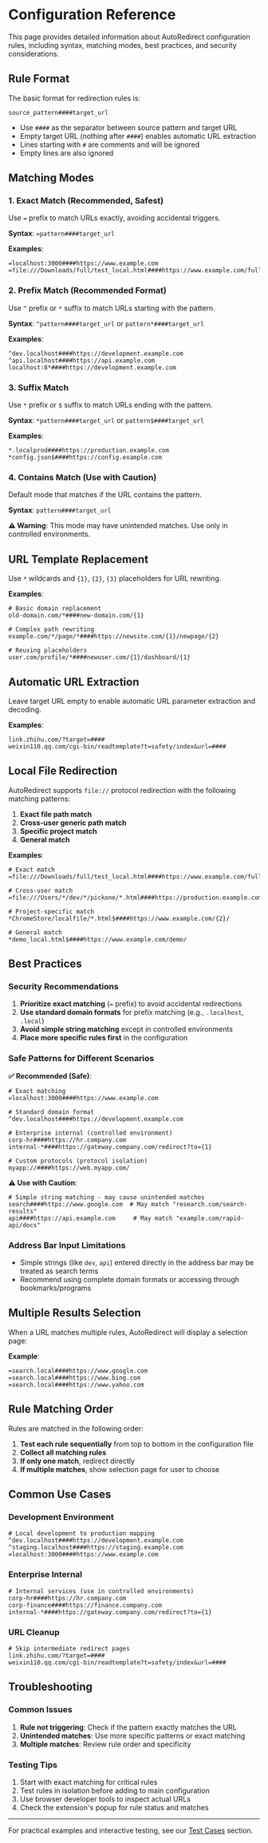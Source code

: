# Configuration Reference

This page provides detailed information about AutoRedirect configuration rules, including syntax, matching modes, best practices, and security considerations.

## Rule Format

The basic format for redirection rules is:
```
source_pattern####target_url
```

- Use `####` as the separator between source pattern and target URL
- Empty target URL (nothing after `####`) enables automatic URL extraction
- Lines starting with `#` are comments and will be ignored
- Empty lines are also ignored

## Matching Modes

### 1. Exact Match (Recommended, Safest)
Use `=` prefix to match URLs exactly, avoiding accidental triggers.

**Syntax**: `=pattern####target_url`

**Examples**:
```
=localhost:3000####https://www.example.com
=file:///Downloads/full/test_local.html####https://www.example.com/full/
```

### 2. Prefix Match (Recommended Format)
Use `^` prefix or `*` suffix to match URLs starting with the pattern.

**Syntax**: `^pattern####target_url` or `pattern*####target_url`

**Examples**:
```
^dev.localhost####https://development.example.com
^api.localhost####https://api.example.com
localhost:8*####https://development.example.com
```

### 3. Suffix Match
Use `*` prefix or `$` suffix to match URLs ending with the pattern.

**Syntax**: `*pattern####target_url` or `pattern$####target_url`

**Examples**:
```
*.localprod####https://production.example.com
*config.json$####https://config.example.com
```

### 4. Contains Match (Use with Caution)
Default mode that matches if the URL contains the pattern.

**Syntax**: `pattern####target_url`

**⚠️ Warning**: This mode may have unintended matches. Use only in controlled environments.

## URL Template Replacement

Use `*` wildcards and `{1}`, `{2}`, `{3}` placeholders for URL rewriting.

**Examples**:
```
# Basic domain replacement
old-domain.com/*####new-domain.com/{1}

# Complex path rewriting
example.com/*/page/*####https://newsite.com/{1}/newpage/{2}

# Reusing placeholders
user.com/profile/*####newuser.com/{1}/dashboard/{1}
```

## Automatic URL Extraction

Leave target URL empty to enable automatic URL parameter extraction and decoding.

**Examples**:
```
link.zhihu.com/?target=####
weixin110.qq.com/cgi-bin/readtemplate?t=safety/index&url=####
```

## Local File Redirection

AutoRedirect supports `file://` protocol redirection with the following matching patterns:

1. **Exact file path match**
2. **Cross-user generic path match**
3. **Specific project match**
4. **General match**

**Examples**:
```
# Exact match
=file:///Downloads/full/test_local.html####https://www.example.com/full/

# Cross-user match
=file:///Users/*/dev/*/pickone/*.html####https://production.example.com/{3}

# Project-specific match
*ChromeStore/localfile/*.html$####https://www.example.com/{2}/

# General match
*demo_local.html$####https://www.example.com/demo/
```

## Best Practices

### Security Recommendations

1. **Prioritize exact matching** (`=` prefix) to avoid accidental redirections
2. **Use standard domain formats** for prefix matching (e.g., `.localhost`, `.local`)
3. **Avoid simple string matching** except in controlled environments
4. **Place more specific rules first** in the configuration

### Safe Patterns for Different Scenarios

**✅ Recommended (Safe)**:
```
# Exact matching
=localhost:3000####https://www.example.com

# Standard domain format
^dev.localhost####https://development.example.com

# Enterprise internal (controlled environment)
corp-hr####https://hr.company.com
internal-*####https://gateway.company.com/redirect?to={1}

# Custom protocols (protocol isolation)
myapp://####https://web.myapp.com/
```

**⚠️ Use with Caution**:
```
# Simple string matching - may cause unintended matches
search####https://www.google.com  # May match "research.com/search-results"
api####https://api.example.com     # May match "example.com/rapid-api/docs"
```

### Address Bar Input Limitations

- Simple strings (like `dev`, `api`) entered directly in the address bar may be treated as search terms
- Recommend using complete domain formats or accessing through bookmarks/programs

## Multiple Results Selection

When a URL matches multiple rules, AutoRedirect will display a selection page:

**Example**:
```
=search.local####https://www.google.com
=search.local####https://www.bing.com
=search.local####https://www.yahoo.com
```

## Rule Matching Order

Rules are matched in the following order:
1. **Test each rule sequentially** from top to bottom in the configuration file
2. **Collect all matching rules**
3. **If only one match**, redirect directly
4. **If multiple matches**, show selection page for user to choose

## Common Use Cases

### Development Environment
```
# Local development to production mapping
^dev.localhost####https://development.example.com
^staging.localhost####https://staging.example.com
=localhost:3000####https://www.example.com
```

### Enterprise Internal
```
# Internal services (use in controlled environments)
corp-hr####https://hr.company.com
corp-finance####https://finance.company.com
internal-*####https://gateway.company.com/redirect?to={1}
```

### URL Cleanup
```
# Skip intermediate redirect pages
link.zhihu.com/?target=####
weixin110.qq.com/cgi-bin/readtemplate?t=safety/index&url=####
```

## Troubleshooting

### Common Issues

1. **Rule not triggering**: Check if the pattern exactly matches the URL
2. **Unintended matches**: Use more specific patterns or exact matching
3. **Multiple matches**: Review rule order and specificity

### Testing Tips

1. Start with exact matching for critical rules
2. Test rules in isolation before adding to main configuration
3. Use browser developer tools to inspect actual URLs
4. Check the extension's popup for rule status and matches

---

For practical examples and interactive testing, see our [Test Cases](/test-cases/01-exact-match) section. 